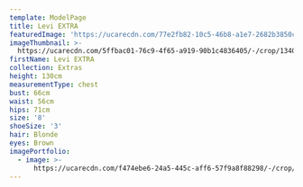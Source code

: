```yaml
---
template: ModelPage
title: Levi EXTRA
featuredImage: 'https://ucarecdn.com/77e2fb82-10c5-46b8-a1e7-2682b3850c3d/'
imageThumbnail: >-
  https://ucarecdn.com/5ffbac01-76c9-4f65-a919-90b1c4836405/-/crop/1340x1763/258,447/-/preview/
firstName: Levi EXTRA
collection: Extras
height: 130cm
measurementType: chest
bust: 66cm
waist: 56cm
hips: 71cm
size: '8'
shoeSize: '3'
hair: Blonde
eyes: Brown
imagePortfolio:
  - image: >-
      https://ucarecdn.com/f474ebe6-24a5-445c-aff6-57f9a8f88298/-/crop/1449x1876/219,330/-/preview/
---
```


